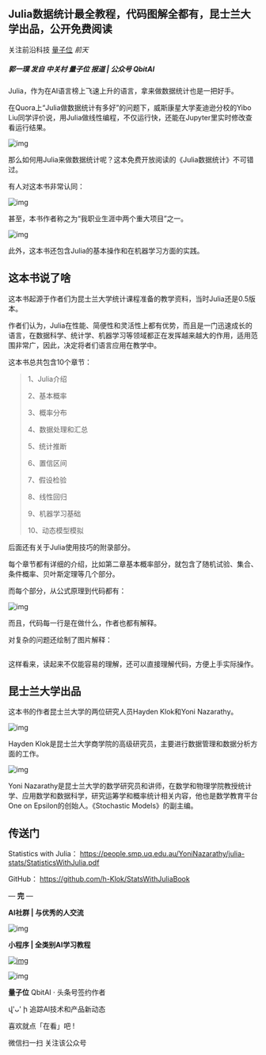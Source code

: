 ## Julia数据统计最全教程，代码图解全都有，昆士兰大学出品，公开免费阅读

关注前沿科技 [量子位](javascript:void(0);) *前天*

##### 郭一璞 发自 中关村  量子位 报道 | 公众号 QbitAI

Julia，作为在AI语言榜上飞速上升的语言，拿来做数据统计也是一把好手。

在Quora上“Julia做数据统计有多好”的问题下，威斯康星大学麦迪逊分校的Yibo Liu同学评价说，用Julia做线性编程，不仅运行快，还能在Jupyter里实时修改查看运行结果。

![img](https://mmbiz.qpic.cn/mmbiz_png/YicUhk5aAGtAAhYiamAvqxYwsybZhGahWIAYnIfsG1GucGUSbmSVHF2WwpiciaVVcwlPsLXWHC8NEw8Lhwj8x7ic5eg/640?wx_fmt=png&tp=webp&wxfrom=5&wx_lazy=1&wx_co=1)

那么如何用Julia来做数据统计呢？这本免费开放阅读的《Julia数据统计》不可错过。

有人对这本书非常认同：

![img](https://mmbiz.qpic.cn/mmbiz_png/YicUhk5aAGtAAhYiamAvqxYwsybZhGahWI9B6pKNkWmEBCAUpjzPOJJD2p8trb7Z5ABdiaGhVS45jV1qq9GzvwxGg/640?wx_fmt=png&tp=webp&wxfrom=5&wx_lazy=1&wx_co=1)

甚至，本书作者称之为“我职业生涯中两个重大项目”之一。

![img](https://mmbiz.qpic.cn/mmbiz_png/YicUhk5aAGtAAhYiamAvqxYwsybZhGahWIF2gMmS2icSbl4JHcib1g6kB3via2eS5JaetL0KjkU4jXz6iampEsRYXH8g/640?wx_fmt=png&tp=webp&wxfrom=5&wx_lazy=1&wx_co=1)

此外，这本书还包含Julia的基本操作和在机器学习方面的实践。

## 这本书说了啥

这本书起源于作者们为昆士兰大学统计课程准备的教学资料，当时Julia还是0.5版本。

作者们认为，Julia在性能、简便性和灵活性上都有优势，而且是一门迅速成长的语言，在数据科学、统计学、机器学习等领域都正在发挥越来越大的作用，适用范围非常广，因此，决定将者们语言应用在教学中。

这本书总共包含10个章节：

> 1、Julia介绍
>
> 2、基本概率
>
> 3、概率分布
>
> 4、数据处理和汇总
>
> 5、统计推断
>
> 6、置信区间
>
> 7、假设检验
>
> 8、线性回归
>
> 9、机器学习基础
>
> 10、动态模型模拟

后面还有关于Julia使用技巧的附录部分。

每个章节都有详细的介绍，比如第二章基本概率部分，就包含了随机试验、集合、条件概率、贝叶斯定理等几个部分。

而每个部分，从公式原理到代码都有：

![img](https://mmbiz.qpic.cn/mmbiz_png/YicUhk5aAGtAAhYiamAvqxYwsybZhGahWITnoEGhjU6Dc7OOUAibOXb00T8EuRY4UAMm90eSyUyAHEnEAAbvicnjHA/640?wx_fmt=png&tp=webp&wxfrom=5&wx_lazy=1&wx_co=1)

而且，代码每一行是在做什么，作者也都有解释。

对复杂的问题还绘制了图片解释：

![img](data:image/gif;base64,iVBORw0KGgoAAAANSUhEUgAAAAEAAAABCAYAAAAfFcSJAAAADUlEQVQImWNgYGBgAAAABQABh6FO1AAAAABJRU5ErkJggg==)

这样看来，读起来不仅能容易的理解，还可以直接理解代码，方便上手实际操作。

## 昆士兰大学出品

这本书的作者昆士兰大学的两位研究人员Hayden Klok和Yoni Nazarathy。

![img](https://mmbiz.qpic.cn/mmbiz_jpg/YicUhk5aAGtAAhYiamAvqxYwsybZhGahWITic8m7a2vBia2SG2uaS8F73D4T5FZt9EnNor552rHvpAJz1Kafn1Ld9Q/640?wx_fmt=jpeg&tp=webp&wxfrom=5&wx_lazy=1&wx_co=1)

Hayden Klok是昆士兰大学商学院的高级研究员，主要进行数据管理和数据分析方面的工作。

![img](https://mmbiz.qpic.cn/mmbiz_jpg/YicUhk5aAGtAAhYiamAvqxYwsybZhGahWIpr45jWKGk4a1iaggOTu33ibBPrdfAaH9dR6UTK8LibY1GVrtvR5FNibAAQ/640?wx_fmt=jpeg&tp=webp&wxfrom=5&wx_lazy=1&wx_co=1)

Yoni Nazarathy是昆士兰大学的数学研究员和讲师，在数学和物理学院教授统计学、应用数学和数据科学，研究运筹学和概率统计相关内容，他也是数学教育平台One on Epsilon的创始人。《Stochastic Models》的副主编。

## 传送门

Statistics with Julia：
https://people.smp.uq.edu.au/YoniNazarathy/julia-stats/StatisticsWithJulia.pdf

GitHub：
https://github.com/h-Klok/StatsWithJuliaBook

— **完** —

**AI社群 | 与优秀的人交流**

![img](https://mmbiz.qpic.cn/mmbiz_png/YicUhk5aAGtCEFSVW5ubo08Zfv1qB5iaprbZUlsy5odkbQRwlnJ4gYccCB4iaR89q8zdvoc9CEDlR3ORTzdicyLI5g/640?wx_fmt=png&tp=webp&wxfrom=5&wx_lazy=1&wx_co=1)

**小程序 | 全类别AI学习教程**

[![img](https://mmbiz.qpic.cn/mmbiz_jpg/YicUhk5aAGtDpADEKp9rvicB48XgA8ueVdwNbXM1wibYx0ic2pYicwu3UCU5BM6fpDvbH8c4e9JV3uGvYaWAhvGiaTVQ/640?wx_fmt=jpeg&tp=webp&wxfrom=5&wx_lazy=1&wx_co=1)](https://mp.weixin.qq.com/s?__biz=MzIzNjc1NzUzMw==&mid=2247525188&idx=5&sn=ff055ccb23c6a602d9b047fa6893beb7&chksm=e8d0d436dfa75d2039845f3572c96776d95ad29f6df9fc8ac9083130766a213ef06d8a7c4dd4&scene=0&xtrack=1&key=3e64675c4af2e8c145361ae752ecef7f012a552ee657cb7c5985bd1299149f161c9864443b5eca463364dc77bdde552feff524c63b81182ce44b1bccba0d09dc4ce4ff5363c42bd9d6209d23d9ceaa68&ascene=1&uin=MjMzNDA2ODYyNQ%3D%3D&devicetype=Windows+10&version=62060739&lang=zh_CN&pass_ticket=iqn5fxyAYAEcbOWN8K0hTmIdnQAEbGoAMytUHUJn7mS3BliHEI0JRQI4B417Pox7)

![img](https://mmbiz.qpic.cn/mmbiz_jpg/YicUhk5aAGtA4cHOuHJibUghtT1ypRqwhcUTT9qxG7pXQasesKT5uUINHKEp2K2VYJS7dJrVxQicTqDkAYEoiahuSQ/640?wx_fmt=jpeg&tp=webp&wxfrom=5&wx_lazy=1&wx_co=1)



**量子位** QbitAI · 头条号签约作者





վ'ᴗ' ի 追踪AI技术和产品新动态



喜欢就点「在看」吧 ! 











微信扫一扫
关注该公众号